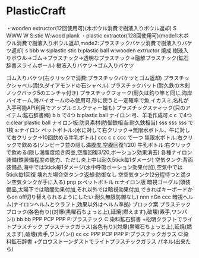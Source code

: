 PlasticCraft
============
・wooden extructor(12回使用可)(木ボウル消費で樹液入りボウル返却)
S
WWW
W
S:stic
W:wood plank
・plastic extractor(128回使用可)(mode1:木ボウル消費で樹液入りボウル返却,mode2:プラスチックバケツ消費で樹液入りバケツ返却)
s
bbb
w
s:plastic stic
b:plastic ball
w:wooden extructor
焼成
樹液入りボウル→ゴム→プラスチック→透明なプラスチック→融解プラスチック(鉱石辞書スライムボール)
樹液入りバケツ→ゴム入りバケツ

ゴム入りバケツ(右クリックで消費:プラスチックバケツとゴム返却)
プラスチックシャベル(耐久ダイアモンドの石シャベル)
プラスチックバット(耐久鉄の木剣ノックバック5のエンチャ付き)
プラスチックフォーク(耐久は釣り竿と同じ,海岸バイオーム,海バイオームのみ使用可,砂に使うと一定確率で魚,イカスミ,名札が入手可能API利用でアップルミルクティー蛤も)
プラスチックスティック(只のアイテム:鉱石辞書棒)
b
b で4つ
b:plastic ball
ナイロン:弓、羊毛作成可
c
c で4つ
c:clear plastic ball
ナイロン板:防具素材(防御鉄相当:耐久鉄相当)
sss
sss
sss で1枚
s:ナイロン
ペットボトル:(水に対して右クリック→無限水ボトル、牛に対して右クリック→10回飲める牛乳ボトル)
ccc
c c
ccc で一つ
無限水ボトル:右クリックで飲める(ゾンビーフ並の隠し満腹度,空腹回復1/20)
牛乳ボトル:右クリックで飲める(隠し満腹度焼き肉並,空腹回復3/20,ポーション効果消去)
各種ナイロン装備(鉄装備程度の能力、ただし炎上中は耐久5tick毎1ダメージ)
空気タンク:背面装備品,海中では5tick毎1ダメージ(水中呼吸ポーション効果付加),空気中では5tick毎1回復
壊れた場合空タンク返却:防御なし
空空気タンク(2分程待つと満タン空気タンクが手に入る)
pnp
p:ペットボトル
n:ナイロン版
暗視ゴーグル(頭装備品,太陽下では暗闇効果付加,それ以外では暗視効果付加,できればキーボードからon off切り替えられるようにしたい:耐久無限防御なし)
nnn
nGn
ccc
暗視ヘルム(ナイロンヘルムとクラフト,効果以外はヘルム準拠)
ブロック案
プラスチックブロック(各色有り)(対爆(黒曜石ちょっと上),延焼(燃えます),破壊(素手,ワンパン))
bb
bb
PPP
PCP
PPP
P:プラスチック
C:染料鉱石辞書
+松明クラフトでライトプラスチック
プラスチックガラス(各色有り)(対爆(黒曜石ちょっと上),延焼(燃えます),破壊(素手,ワンパン))
cc
cc
PPP
PCP
PPP
P:プラスチックガラス
C:染料鉱石辞書
+グロウストーンダストでライトプラスチックガラス
パネル(出来たら)
